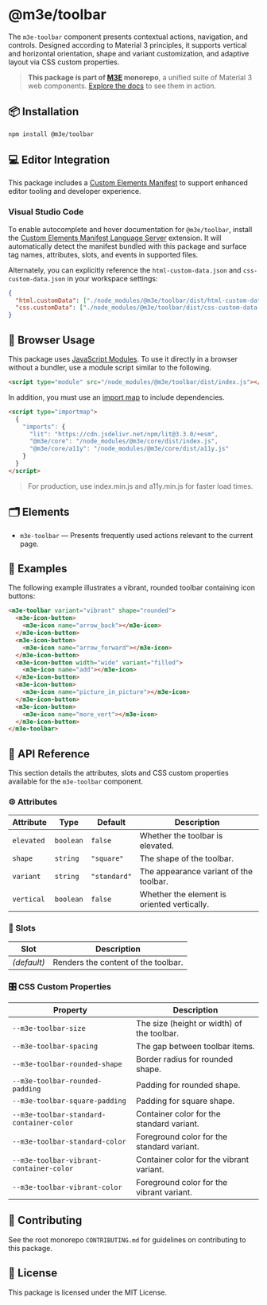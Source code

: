 # @m3e/toolbar

The `m3e-toolbar` component presents contextual actions, navigation, and controls. Designed according to Material 3 principles, it supports vertical and horizontal orientation, shape and variant customization, and adaptive layout via CSS custom properties.

> **This package is part of [M3E](https://github.com/matraic/m3e) monorepo**, a unified suite of Material 3 web components. [Explore the docs](https://matraic.github.io/m3e) to see them in action.

## 📦 Installation

```bash
npm install @m3e/toolbar
```

## 💻 Editor Integration

This package includes a [Custom Elements Manifest](https://github.com/webcomponents/custom-elements-manifest) to support enhanced editor tooling and developer experience.

### Visual Studio Code

To enable autocomplete and hover documentation for `@m3e/toolbar`, install the [Custom Elements Manifest Language Server](https://marketplace.visualstudio.com/items?itemName=pwrs.cem-language-server-vscode) extension. It will automatically detect the manifest bundled with this package and surface tag names, attributes, slots, and events in supported files.

Alternately, you can explicitly reference the `html-custom-data.json` and `css-custom-data.json` in your workspace settings:

```json
{
  "html.customData": ["./node_modules/@m3e/toolbar/dist/html-custom-data.json"],
  "css.customData": ["./node_modules/@m3e/toolbar/dist/css-custom-data.json"]
}
```

## 🚀 Browser Usage

This package uses [JavaScript Modules](https://developer.mozilla.org/en-US/docs/Web/JavaScript/Guide/Modules#module_specifiers). To use it directly in a browser without a bundler, use a module script similar to the following.

```html
<script type="module" src="/node_modules/@m3e/toolbar/dist/index.js"></script>
```

In addition, you must use an [import map](https://developer.mozilla.org/en-US/docs/Web/HTML/Reference/Elements/script/type/importmap) to include dependencies.

```html
<script type="importmap">
  {
    "imports": {
      "lit": "https://cdn.jsdelivr.net/npm/lit@3.3.0/+esm",
      "@m3e/core": "/node_modules/@m3e/core/dist/index.js",
      "@m3e/core/a11y": "/node_modules/@m3e/core/dist/a11y.js"
    }
  }
</script>
```

> For production, use index.min.js and a11y.min.js for faster load times.

## 🗂️ Elements

- `m3e-toolbar` — Presents frequently used actions relevant to the current page.

## 🧪 Examples

The following example illustrates a vibrant, rounded toolbar containing icon buttons:

```html
<m3e-toolbar variant="vibrant" shape="rounded">
  <m3e-icon-button>
    <m3e-icon name="arrow_back"></m3e-icon>
  </m3e-icon-button>
  <m3e-icon-button>
    <m3e-icon name="arrow_forward"></m3e-icon>
  </m3e-icon-button>
  <m3e-icon-button width="wide" variant="filled">
    <m3e-icon name="add"></m3e-icon>
  </m3e-icon-button>
  <m3e-icon-button>
    <m3e-icon name="picture_in_picture"></m3e-icon>
  </m3e-icon-button>
  <m3e-icon-button>
    <m3e-icon name="more_vert"></m3e-icon>
  </m3e-icon-button>
</m3e-toolbar>
```

## 📖 API Reference

This section details the attributes, slots and CSS custom properties available for the `m3e-toolbar` component.

### ⚙️ Attributes

| Attribute  | Type      | Default      | Description                                 |
| ---------- | --------- | ------------ | ------------------------------------------- |
| `elevated` | `boolean` | `false`      | Whether the toolbar is elevated.            |
| `shape`    | `string`  | `"square"`   | The shape of the toolbar.                   |
| `variant`  | `string`  | `"standard"` | The appearance variant of the toolbar.      |
| `vertical` | `boolean` | `false`      | Whether the element is oriented vertically. |

### 🧩 Slots

| Slot        | Description                         |
| ----------- | ----------------------------------- |
| _(default)_ | Renders the content of the toolbar. |

### 🎛️ CSS Custom Properties

| Property                                 | Description                                |
| ---------------------------------------- | ------------------------------------------ |
| `--m3e-toolbar-size`                     | The size (height or width) of the toolbar. |
| `--m3e-toolbar-spacing`                  | The gap between toolbar items.             |
| `--m3e-toolbar-rounded-shape`            | Border radius for rounded shape.           |
| `--m3e-toolbar-rounded-padding`          | Padding for rounded shape.                 |
| `--m3e-toolbar-square-padding`           | Padding for square shape.                  |
| `--m3e-toolbar-standard-container-color` | Container color for the standard variant.  |
| `--m3e-toolbar-standard-color`           | Foreground color for the standard variant. |
| `--m3e-toolbar-vibrant-container-color`  | Container color for the vibrant variant.   |
| `--m3e-toolbar-vibrant-color`            | Foreground color for the vibrant variant.  |

## 🤝 Contributing

See the root monorepo `CONTRIBUTING.md` for guidelines on contributing to this package.

## 📄 License

This package is licensed under the MIT License.
